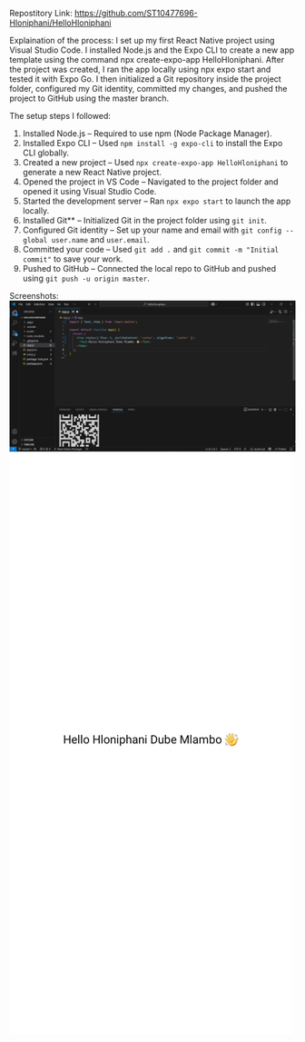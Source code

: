 Repostitory Link: 
https://github.com/ST10477696-Hloniphani/HelloHloniphani

Explaination of the process: 
I set up my first React Native project using Visual Studio Code. 
I installed Node.js and the Expo CLI to create a new app template 
using the command npx create-expo-app HelloHloniphani. 
After the project was created, I ran the app locally using npx 
expo start and tested it with Expo Go. 
I then initialized a Git repository inside the project folder, 
configured my Git identity, committed my changes, 
and pushed the project to GitHub using the master branch.

The setup steps I followed: 
1. Installed Node.js – Required to use npm (Node Package Manager).
2. Installed Expo CLI – Used `npm install -g expo-cli` to install the Expo CLI globally.
3. Created a new project – Used `npx create-expo-app HelloHloniphani` to generate a new React Native project.
4. Opened the project in VS Code – Navigated to the project folder and opened it using Visual Studio Code.
5. Started the development server – Ran `npx expo start` to launch the app locally.
6. Installed Git** – Initialized Git in the project folder using `git init`.
7. Configured Git identity – Set up your name and email with `git config --global user.name` and `user.email`.
8. Committed your code – Used `git add .` and `git commit -m "Initial commit"` to save your work.
9. Pushed to GitHub – Connected the local repo to GitHub and pushed using `git push -u origin master`.

Screenshots:
![Alt text](https://github.com/ST10477696-Hloniphani/HelloHloniphani/blob/82db84a5dba16a2c3921ad4617d421ae442563cd/f.png)
![Alt text](https://github.com/ST10477696-Hloniphani/HelloHloniphani/blob/82db84a5dba16a2c3921ad4617d421ae442563cd/q.jpg)
